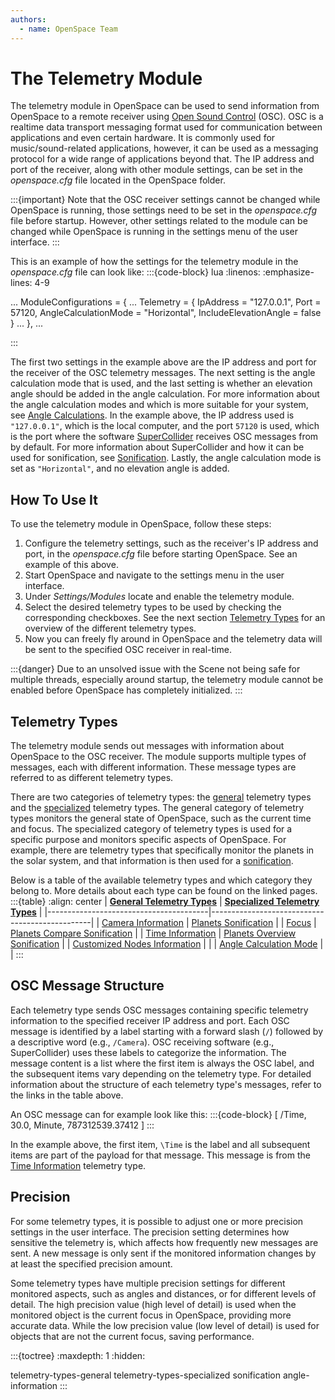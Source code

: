 ```yaml
---
authors:
  - name: OpenSpace Team
---
```


# The Telemetry Module
The telemetry module in OpenSpace can be used to send information from OpenSpace to a remote receiver using [Open Sound Control](https://ccrma.stanford.edu/groups/osc/index.html) (OSC). OSC is a realtime data transport messaging format used for communication between applications and even certain hardware. It is commonly used for music/sound-related applications, however, it can be used as a messaging protocol for a wide range of applications beyond that. The IP address and port of the receiver, along with other module settings, can be set in the _openspace.cfg_ file located in the OpenSpace folder.

:::{important}
Note that the OSC receiver settings cannot be changed while OpenSpace is running, those settings need to be set in the _openspace.cfg_ file before startup. However, other settings related to the module can be changed while OpenSpace is running in the settings menu of the user interface.
:::

This is an example of how the settings for the telemetry module in the _openspace.cfg_ file can look like:
:::{code-block} lua
:linenos:
:emphasize-lines: 4-9

...
ModuleConfigurations = {
    ...
    Telemetry = {
        IpAddress = "127.0.0.1",
        Port = 57120,
        AngleCalculationMode = "Horizontal",
        IncludeElevationAngle = false
    }
    ...
},
...

:::

The first two settings in the example above are the IP address and port for the receiver of the OSC telemetry messages. The next setting is the angle calculation mode that is used, and the last setting is whether an elevation angle should be added in the angle calculation. For more information about the angle calculation modes and which is more suitable for your system, see [Angle Calculations](./angle-information.md). In the example above, the IP address used is `"127.0.0.1"`, which is the local computer, and the port `57120` is used, which is the port where the software [SuperCollider](https://supercollider.github.io/) receives OSC messages from by default. For more information about SuperCollider and how it can be used for sonification, see [Sonification](./sonification.md#sonification). Lastly, the angle calculation mode is set as `"Horizontal"`, and no elevation angle is added.

## How To Use It
<!--@TODO (malej) Add a short text of how the telemetry module can be used. Including the sonification examples and possible other OSC reciving software. -->

To use the telemetry module in OpenSpace, follow these steps:

  1. Configure the telemetry settings, such as the receiver's IP address and port, in the _openspace.cfg_ file before starting OpenSpace. See an example of this above.
  1. Start OpenSpace and navigate to the settings menu in the user interface.
  1. Under _Settings/Modules_ locate and enable the telemetry module.
  1. Select the desired telemetry types to be used by checking the corresponding checkboxes. See the next section [Telemetry Types](#telemetry-types) for an overview of the different telemetry types.
  1. Now you can freely fly around in OpenSpace and the telemetry data will be sent to the specified OSC receiver in real-time.

:::{danger}
Due to an unsolved issue with the Scene not being safe for multiple threads, especially around startup, the telemetry module cannot be enabled before OpenSpace has completely initialized.
:::

## Telemetry Types
The telemetry module sends out messages with information about OpenSpace to the OSC receiver. The module supports multiple types of messages, each with different information. These message types are referred to as different telemetry types.

There are two categories of telemetry types: the [general](telemetry-types-general) telemetry types and the [specialized](telemetry-types-specialized) telemetry types. The general category of telemetry types monitors the general state of OpenSpace, such as the current time and focus. The specialized category of telemetry types is used for a specific purpose and monitors specific aspects of OpenSpace. For example, there are telemetry types that specifically monitor the planets in the solar system, and that information is then used for a [sonification](./sonification.md#sonification).

Below is a table of the available telemetry types and which category they belong to. More details about each type can be found on the linked pages.
:::{table}
:align: center
| **[General Telemetry Types](telemetry-types-general)** | **[Specialized Telemetry Types](telemetry-types-specialized)** |
|----------------------------------------|------------------------------------------------|
| [Camera Information](./telemetry-types-general.md#camera-information) | [Planets Sonification](./telemetry-types-specialized.md#planets-sonification) |
| [Focus](./telemetry-types-general.md#focus) | [Planets Compare Sonification](./telemetry-types-specialized.md#planets-compare-sonification) |
| [Time Information](./telemetry-types-general.md#time-information) | [Planets Overview Sonification](./telemetry-types-specialized.md#planets-overview-sonification) |
| [Customized Nodes Information](./telemetry-types-general.md#customized-nodes-information) | |
| [Angle Calculation Mode](./telemetry-types-general.md#angle-calculation-mode) | |
:::

## OSC Message Structure
Each telemetry type sends OSC messages containing specific telemetry information to the specified receiver IP address and port. Each OSC message is identified by a label starting with a forward slash (`/`) followed by a descriptive word (e.g., `/Camera`). OSC receiving software (e.g., SuperCollider) uses these labels to categorize the information. The message content is a list where the first item is always the OSC label, and the subsequent items vary depending on the telemetry type. For detailed information about the structure of each telemetry type's messages, refer to the links in the table above.

An OSC message can for example look like this:
:::{code-block}
[ /Time, 30.0, Minute, 787312539.37412 ]
:::

In the example above, the first item, `\Time` is the label and all subsequent items are part of the payload for that message. This message is from the [Time Information](./telemetry-types-general.md#time-information) telemetry type.

## Precision
For some telemetry types, it is possible to adjust one or more precision settings in the user interface. The precision setting determines how sensitive the telemetry is, which affects how frequently new messages are sent. A new message is only sent if the monitored information changes by at least the specified precision amount.

Some telemetry types have multiple precision settings for different monitored aspects, such as angles and distances, or for different levels of detail. The high precision value (high level of detail) is used when the monitored object is the current focus in OpenSpace, providing more accurate data. While the low precision value (low level of detail) is used for objects that are not the current focus, saving performance.

:::{toctree}
:maxdepth: 1
:hidden:

telemetry-types-general
telemetry-types-specialized
sonification
angle-information
:::
